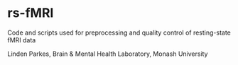 # rs-fMRI

Code and scripts used for preprocessing and quality control of resting-state fMRI data

Linden Parkes, Brain & Mental Health Laboratory, Monash University